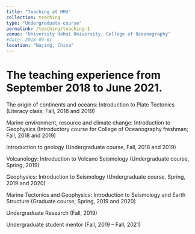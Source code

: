 ```yaml
---
title: "Teaching at HHU"
collection: teaching
type: "Undergraduate course"
permalink: /teaching/teaching-1
venue: "University Hohai University, College of Oceanography"
#date: 2018-09-01
location: "Najing, China"
---
```


The teaching experience from September 2018 to June 2021.
======

The origin of continents and oceans: Introduction to Plate Tectonics (Literacy class; Fall, 2018 and 2019)

Marine environment, resource and climate change: Introduction to Geophysics (Introductory course for College of Oceanography freshman; Fall, 2018 and 2019)

Introduction to geology (Undergraduate course, Fall, 2018 and 2019)

Volcanology: Introduction to Volcano Seismology (Undergraduate course, Spring, 2019)

Geophysics: Introduction to Seismology (Undergraduate course, Spring, 2019 and 2020)

Marine Tectonics and Geophysics: Introduction to Seismology and Earth Structure (Graduate course; Spring, 2019 and 2020)

Undergraduate Research (Fall, 2019)

Undergraduate student mentor (Fall, 2019 – Fall, 2021)
